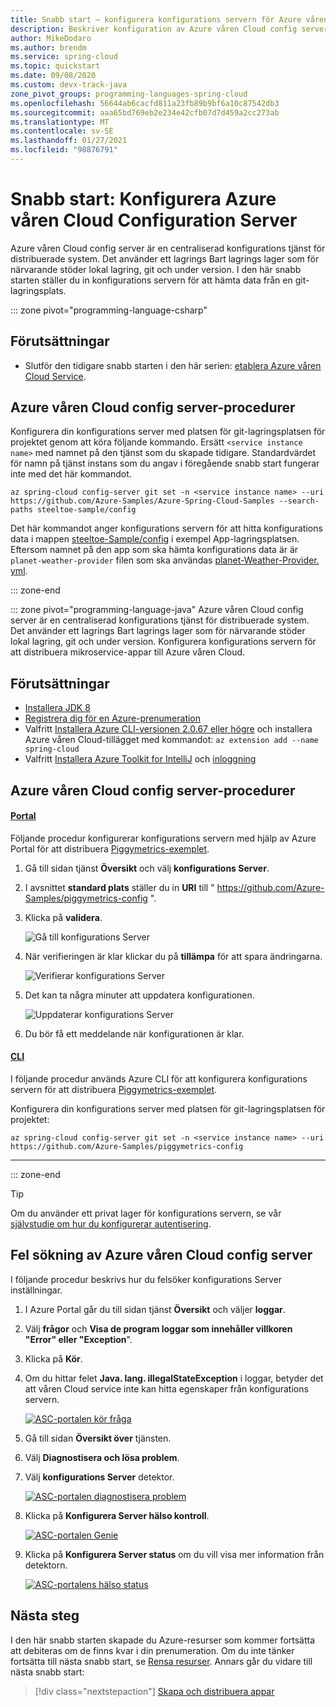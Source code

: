 ```yaml
---
title: Snabb start – konfigurera konfigurations servern för Azure våren Cloud
description: Beskriver konfiguration av Azure våren Cloud config server för app-distribution.
author: MikeDodaro
ms.author: brendm
ms.service: spring-cloud
ms.topic: quickstart
ms.date: 09/08/2020
ms.custom: devx-track-java
zone_pivot_groups: programming-languages-spring-cloud
ms.openlocfilehash: 56644ab6cacfd811a23fb89b9bf6a10c87542db3
ms.sourcegitcommit: aaa65bd769eb2e234e42cfb07d7d459a2cc273ab
ms.translationtype: MT
ms.contentlocale: sv-SE
ms.lasthandoff: 01/27/2021
ms.locfileid: "98876791"
---
```

# <a name="quickstart-set-up-azure-spring-cloud-configuration-server"></a>Snabb start: Konfigurera Azure våren Cloud Configuration Server

Azure våren Cloud config server är en centraliserad konfigurations tjänst för distribuerade system. Det använder ett lagrings Bart lagrings lager som för närvarande stöder lokal lagring, git och under version. I den här snabb starten ställer du in konfigurations servern för att hämta data från en git-lagringsplats.

::: zone pivot="programming-language-csharp"

## <a name="prerequisites"></a>Förutsättningar

* Slutför den tidigare snabb starten i den här serien: [etablera Azure våren Cloud Service](spring-cloud-quickstart-provision-service-instance.md).

## <a name="azure-spring-cloud-config-server-procedures"></a>Azure våren Cloud config server-procedurer

Konfigurera din konfigurations server med platsen för git-lagringsplatsen för projektet genom att köra följande kommando. Ersätt `<service instance name>` med namnet på den tjänst som du skapade tidigare. Standardvärdet för namn på tjänst instans som du angav i föregående snabb start fungerar inte med det här kommandot.

```azurecli
az spring-cloud config-server git set -n <service instance name> --uri https://github.com/Azure-Samples/Azure-Spring-Cloud-Samples --search-paths steeltoe-sample/config
```

Det här kommandot anger konfigurations servern för att hitta konfigurations data i mappen [steeltoe-Sample/config](https://github.com/Azure-Samples/Azure-Spring-Cloud-Samples/tree/master/steeltoe-sample/config) i exempel App-lagringsplatsen. Eftersom namnet på den app som ska hämta konfigurations data är är `planet-weather-provider` filen som ska användas [planet-Weather-Provider. yml](https://github.com/Azure-Samples/Azure-Spring-Cloud-Samples/blob/master/steeltoe-sample/config/planet-weather-provider.yml).

::: zone-end

::: zone pivot="programming-language-java"
Azure våren Cloud config server är en centraliserad konfigurations tjänst för distribuerade system. Det använder ett lagrings Bart lagrings lager som för närvarande stöder lokal lagring, git och under version.  Konfigurera konfigurations servern för att distribuera mikroservice-appar till Azure våren Cloud.

## <a name="prerequisites"></a>Förutsättningar

* [Installera JDK 8](/java/azure/jdk/?preserve-view=true&view=azure-java-stable)
* [Registrera dig för en Azure-prenumeration](https://azure.microsoft.com/free/)
* Valfritt [Installera Azure CLI-versionen 2.0.67 eller högre](/cli/azure/install-azure-cli?preserve-view=true&view=azure-cli-latest) och installera Azure våren Cloud-tillägget med kommandot: `az extension add --name spring-cloud`
* Valfritt [Installera Azure Toolkit for IntelliJ](https://plugins.jetbrains.com/plugin/8053-azure-toolkit-for-intellij/) och [inloggning](/azure/developer/java/toolkit-for-intellij/create-hello-world-web-app#installation-and-sign-in)

## <a name="azure-spring-cloud-config-server-procedures"></a>Azure våren Cloud config server-procedurer

#### <a name="portal"></a>[Portal](#tab/Azure-portal)

Följande procedur konfigurerar konfigurations servern med hjälp av Azure Portal för att distribuera [Piggymetrics-exemplet](spring-cloud-quickstart-sample-app-introduction.md).

1. Gå till sidan tjänst **Översikt** och välj **konfigurations Server**.

2. I avsnittet **standard plats** ställer du in **URI** till " https://github.com/Azure-Samples/piggymetrics-config ".

3. Klicka på **validera**.

    ![Gå till konfigurations Server](media/spring-cloud-quickstart-launch-app-portal/portal-config.png)

4. När verifieringen är klar klickar du på **tillämpa** för att spara ändringarna.

    ![Verifierar konfigurations Server](media/spring-cloud-quickstart-launch-app-portal/validate-complete.png)

5. Det kan ta några minuter att uppdatera konfigurationen.
 
    ![Uppdaterar konfigurations Server](media/spring-cloud-quickstart-launch-app-portal/updating-config.png) 

6. Du bör få ett meddelande när konfigurationen är klar.

#### <a name="cli"></a>[CLI](#tab/Azure-CLI)

I följande procedur används Azure CLI för att konfigurera konfigurations servern för att distribuera [Piggymetrics-exemplet](spring-cloud-quickstart-sample-app-introduction.md).

Konfigurera din konfigurations server med platsen för git-lagringsplatsen för projektet:

```azurecli
az spring-cloud config-server git set -n <service instance name> --uri https://github.com/Azure-Samples/piggymetrics-config
```
---
::: zone-end

> [!TIP]
> Om du använder ett privat lager för konfigurations servern, se vår [självstudie om hur du konfigurerar autentisering](./spring-cloud-tutorial-config-server.md).

## <a name="troubleshooting-of-azure-spring-cloud-config-server"></a>Fel sökning av Azure våren Cloud config server

I följande procedur beskrivs hur du felsöker konfigurations Server inställningar.

1. I Azure Portal går du till sidan tjänst **Översikt** och väljer **loggar**. 
1. Välj **frågor** och **Visa de program loggar som innehåller villkoren "Error" eller "Exception**". 
1. Klicka på **Kör**. 
1. Om du hittar felet **Java. lang. illegalStateException** i loggar, betyder det att våren Cloud service inte kan hitta egenskaper från konfigurations servern.

    [![ASC-portalen kör fråga ](media/spring-cloud-quickstart-setup-config-server/setup-config-server-query.png)](media/spring-cloud-quickstart-setup-config-server/setup-config-server-query.png)

1. Gå till sidan **Översikt över** tjänsten.
1. Välj **Diagnostisera och lösa problem**. 
1. Välj **konfigurations Server** detektor.

    [![ASC-portalen diagnostisera problem ](media/spring-cloud-quickstart-setup-config-server/setup-config-server-diagnose.png)](media/spring-cloud-quickstart-setup-config-server/setup-config-server-diagnose.png)

3. Klicka på **Konfigurera Server hälso kontroll**.

    [![ASC-portalen Genie ](media/spring-cloud-quickstart-setup-config-server/setup-config-server-genie.png)](media/spring-cloud-quickstart-setup-config-server/setup-config-server-genie.png)

4. Klicka på **Konfigurera Server status** om du vill visa mer information från detektorn.

    [![ASC-portalens hälso status ](media/spring-cloud-quickstart-setup-config-server/setup-config-server-health-status.png)](media/spring-cloud-quickstart-setup-config-server/setup-config-server-health-status.png)

## <a name="next-steps"></a>Nästa steg

I den här snabb starten skapade du Azure-resurser som kommer fortsätta att debiteras om de finns kvar i din prenumeration. Om du inte tänker fortsätta till nästa snabb start, se [Rensa resurser](spring-cloud-quickstart-logs-metrics-tracing.md#clean-up-resources). Annars går du vidare till nästa snabb start:

> [!div class="nextstepaction"]
> [Skapa och distribuera appar](spring-cloud-quickstart-deploy-apps.md)